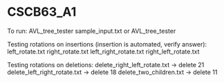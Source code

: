 # CSCB63_A1

To run:
  AVL_tree_tester sample_input.txt
or
  AVL_tree_tester

Testing rotations on insertions (insertion is automated, verify answer):
left_rotate.txt
right_rotate.txt
left_right_rotate.txt
right_left_rotate.txt

Testing rotations on deletions:
delete_right_left_rotate.txt -> delete 21
delete_left_right_rotate.txt -> delete 18
delete_two_children.txt -> delete 11
